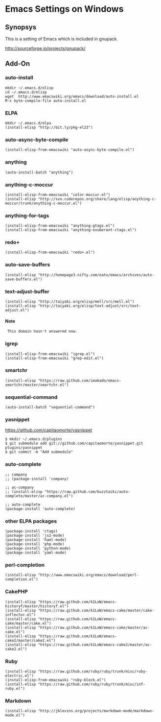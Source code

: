 # Emacs Settings on Windows

## Synopsys

This is a setting of Emacs which is included in gnupack.

<http://sourceforge.jp/projects/gnupack/>

## Add-On

### auto-install

    mkdir ~/.emacs.d/elisp
    cd ~/.emacs.d/elisp
    wget  http://www.emacswiki.org/emacs/download/auto-install.el
    M-x byte-compile-file auto-install.el

### ELPA

    mkdir ~/.emacs.d/elpa
    (install-elisp "http://bit.ly/pkg-el23")

### auto-async-byte-compile

    (install-elisp-from-emacswiki "auto-async-byte-compile.el")

### anything

    (auto-install-batch "anything")

### anything-c-moccur

    (install-elisp-from-emacswiki "color-moccur.el")
    (install-elisp "http://svn.coderepos.org/share/lang/elisp/anything-c-moccur/trunk/anything-c-moccur.el")

### anything-for-tags

    (install-elisp-from-emacswiki "anything-gtags.el")
    (install-elisp-from-emacswiki "anything-exuberant-ctags.el")

### redo+

    (install-elisp-from-emacswiki "redo+.el")

### auto-save-buffers

    (install-elisp "http://homepage3.nifty.com/oatu/emacs/archives/auto-save-buffers.el")

### text-adjust-buffer

    (install-elisp "http://taiyaki.org/elisp/mell/src/mell.el")
    (install-elisp "http://taiyaki.org/elisp/text-adjust/src/text-adjust.el")

#### Note
     This domain hasn't answered now.

### igrep

    (install-elisp-from-emacswiki "igrep.el")
    (install-elisp-from-emacswiki "grep-edit.el")

### smartchr

    (install-elisp "https://raw.github.com/imakado/emacs-smartchr/master/smartchr.el")

### sequential-command

    (auto-install-batch "sequential-command")

### yasnippet
<https://github.com/capitaomorte/yasnippet>

    $ mkdir ~/.emacs.d/plugins
    $ git submodule add git://github.com/capitaomorte/yasnippet.git plugins/yasnippet
    $ git commit -m "Add submodule"

### auto-complete

    ;; company
    ;; (package-install 'company)

    ;; ac-company
    ;; (install-elisp "https://raw.github.com/buzztaiki/auto-complete/master/ac-company.el")

    ;; auto-complete
    (package-install 'auto-complete)

### other ELPA packages

    (package-install 'ctags)
    (package-install 'js2-mode)
    (package-install 'haml-mode)
    (package-install 'php-mode)
    (package-install 'python-mode)
    (package-install 'yaml-mode)

### perl-completion

    (install-elisp "http://www.emacswiki.org/emacs/download/perl-completion.el")

### CakePHP

    (install-elisp "https://raw.github.com/k1LoW/emacs-historyf/master/historyf.el")
    (install-elisp "https://raw.github.com/k1LoW/emacs-cake/master/cake-inflector.el")
    (install-elisp "https://raw.github.com/k1LoW/emacs-cake/master/cake.el")
    (install-elisp "https://raw.github.com/k1LoW/emacs-cake/master/ac-cake.el")
    (install-elisp "https://raw.github.com/k1LoW/emacs-cake2/master/cake2.el")
    (install-elisp "https://raw.github.com/k1LoW/emacs-cake2/master/ac-cake2.el")

### Ruby

    (install-elisp "https://raw.github.com/ruby/ruby/trunk/misc/ruby-electric.el")
    (install-elisp-from-emacswiki "ruby-block.el")
    (install-elisp "https://raw.github.com/ruby/ruby/trunk/misc/inf-ruby.el")

### Markdown

    (install-elisp "http://jblevins.org/projects/markdown-mode/markdown-mode.el")
